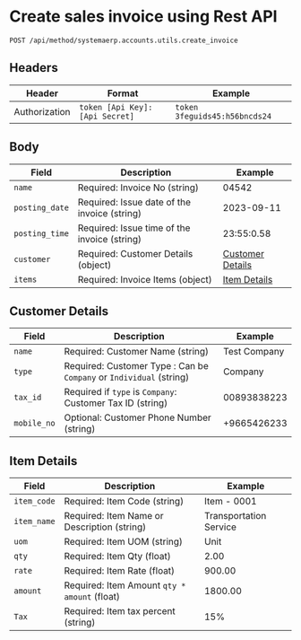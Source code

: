 # Create sales invoice using Rest API
    POST /api/method/systemaerp.accounts.utils.create_invoice
  ## Headers
  |Header                |Format                          |Example                         |
|----------------|-------------------------------|-----------------------------|
|Authorization|`token [Api Key]:[Api Secret]`            |`token 3feguids45:h56bncds24`           |
  ## Body
  |Field                |Description                          |Example                         |
|----------------|-------------------------------|-----------------------------|
|`name`| Required: Invoice No (string)            |04542           |
|`posting_date`| Required: Issue date of the invoice (string)            |2023-09-11           |
|`posting_time`| Required: Issue time of the invoice (string)            |23:55:0.58           |
|`customer`| Required: Customer Details (object)           |[Customer Details](#customer-details)           |
|`items`| Required: Invoice Items (object)            |[Item Details](#item-details)         |

  ## Customer Details
  |Field                |Description                          |Example                         |
|----------------|-------------------------------|-----------------------------|
|`name`| Required: Customer Name (string)           |Test Company           |
|`type`| Required: Customer Type : Can be `Company` or `Individual` (string)           |Company           |
|`tax_id`| Required if `type` is `Company`: Customer Tax ID (string)           |00893838223          |
|`mobile_no`| Optional: Customer Phone Number (string)            |+9665426233           |

  ## Item Details
  |Field                |Description                          |Example                         |
|----------------|-------------------------------|-----------------------------|
|`item_code`| Required: Item Code (string)           |Item - 0001           |
|`item_name`| Required: Item Name or Description (string)           |Transportation Service           |
|`uom`| Required: Item UOM (string)           |Unit          |
|`qty`| Required: Item Qty (float)           |2.00           |
|`rate`| Required: Item Rate (float)           |900.00           |
|`amount`| Required: Item Amount `qty * amount`  (float)           |1800.00           |
|`Tax`| Required: Item tax percent  (string)           |15%           |

